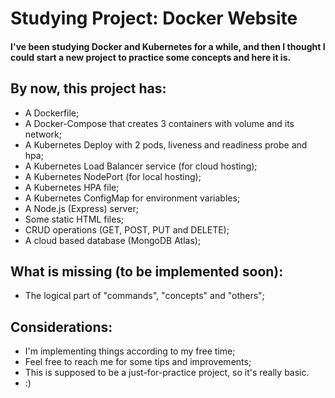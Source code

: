 # Studying Project: Docker Website
#### I've been studying Docker and Kubernetes for a while, and then I thought I could start a new project to practice some concepts and here it is.

## By now, this project has:

- A Dockerfile;
- A Docker-Compose that creates 3 containers with volume and its network;
- A Kubernetes Deploy with 2 pods, liveness and readiness probe and hpa;
- A Kubernetes Load Balancer service (for cloud hosting);
- A Kubernetes NodePort (for local hosting);
- A Kubernetes HPA file;
- A Kubernetes ConfigMap for environment variables;
- A Node.js (Express) server;
- Some static HTML files;
- CRUD operations (GET, POST, PUT and DELETE);
- A cloud based database (MongoDB Atlas);

## What is missing (to be implemented soon):

- The logical part of "commands", "concepts" and "others";

## Considerations:

- I'm implementing things according to my free time;
- Feel free to reach me for some tips and improvements;
- This is supposed to be a just-for-practice project, so it's really basic.
- :)
